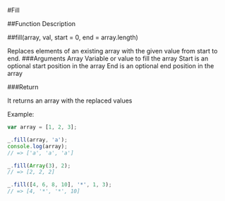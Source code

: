 #Fill

##Function Description

##fill(array, val, start = 0, end = array.length)

Replaces elements of an existing array with the given value from start to end.
###Arguments
Array
Variable or value to fill the array
Start is an optional start position in the array
End is an optional end position in the array

###Return

It returns an array with the replaced values

Example:

```javascript
var array = [1, 2, 3];

_.fill(array, 'a');
console.log(array);
// => ['a', 'a', 'a']

_.fill(Array(3), 2);
// => [2, 2, 2]

_.fill([4, 6, 8, 10], '*', 1, 3);
// => [4, '*', '*', 10]
```
